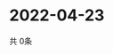 # 2022-04-23
  共 0条

  <!-- BEGIN -->
  <!-- 最后更新时间Sat Apr 23 2022 13:15:39 GMT+0000 (Coordinated Universal Time) -->
  
  <!-- END -->
  
  